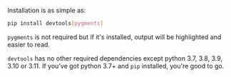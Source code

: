 Installation is as simple as:

```bash
pip install devtools[pygments]
```

`pygments` is not required but if it's installed, output will be highlighted and easier to read.

`devtools` has no other required dependencies except python 3.7, 3.8, 3.9, 3.10 or 3.11.
If you've got python 3.7+ and `pip` installed, you're good to go.

